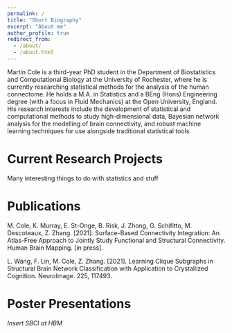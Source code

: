 ```yaml
---
permalink: /
title: "Short Biography"
excerpt: "About me"
author_profile: true
redirect_from: 
  - /about/
  - /about.html
---
```


Martin Cole is a third-year PhD student in the Department of Biostatistics and Computational Biology at the University of Rochester, where he is currently researching statistical methods for the analysis of the human connectome. He holds a M.A. in Statistics and a BEng (Hons) Engineering degree (with a focus in Fluid Mechanics) at the Open University, England. His research interests include the development of statistical and computational methods to study high-dimensional data, Bayesian network analysis for the modelling of brain connectivity, and robust machine learning techniques for use alongside traditional statistical tools. 

Current Research Projects
======

Many interesting things to do with statistics and stuff

Publications
======

M. Cole, K. Murray, E. St-Onge, B. Risk, J. Zhong, G. Schifitto, M. Descoteaux, Z. Zhang. [2021]. Surface-Based Connectivity Integration: An Atlas-Free Approach to Jointly Study Functional and Structural Connectivity. Human Brain Mapping. [in press].

L. Wang, F. Lin, M. Cole, Z. Zhang. [2021]. Learning Clique Subgraphs in Structural Brain Network Classification with Application to Crystallized Cognition. NeuroImage. 225, 117493.

Poster Presentations
======

*Insert SBCI at HBM*
